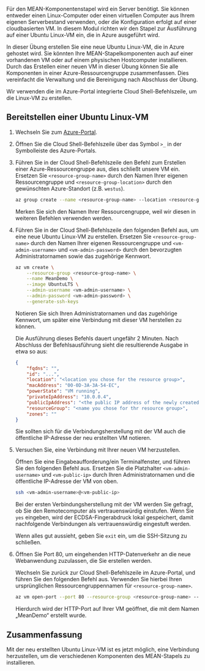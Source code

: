 Für den MEAN-Komponentenstapel wird ein Server benötigt. Sie können entweder einen Linux-Computer oder einen virtuellen Computer aus Ihrem eigenen Serverbestand verwenden, oder die Konfiguration erfolgt auf einer cloudbasierten VM. In diesem Modul richten wir den Stapel zur Ausführung auf einer Ubuntu Linux-VM ein, die in Azure ausgeführt wird.

In dieser Übung erstellen Sie eine neue Ubuntu Linux-VM, die in Azure gehostet wird. Sie könnten Ihre MEAN-Stapelkomponenten auch auf einer vorhandenen VM oder auf einem physischen Hostcomputer installieren. Durch das Erstellen einer neuen VM in dieser Übung können Sie alle Komponenten in einer Azure-Ressourcengruppe zusammenfassen. Dies vereinfacht die Verwaltung und die Bereinigung nach Abschluss der Übung.

Wir verwenden die im Azure-Portal integrierte Cloud Shell-Befehlszeile, um die Linux-VM zu erstellen.

## <a name="provision-an-ubuntu-linux-vm"></a>Bereitstellen einer Ubuntu Linux-VM

1. Wechseln Sie zum [Azure-Portal](https://portal.azure.com?azure-portal=true).
1. Öffnen Sie die Cloud Shell-Befehlszeile über das Symbol `>_` in der Symbolleiste des Azure-Portals.
1. Führen Sie in der Cloud Shell-Befehlszeile den Befehl zum Erstellen einer Azure-Ressourcengruppe aus, dies schließt unsere VM ein. Ersetzen Sie `<resource-group-name>` durch den Namen Ihrer eigenen Ressourcengruppe und `<resource-group-location>` durch den gewünschten Azure-Standort (z.B. `westus`).

    ```bash
    az group create --name <resource-group-name> --location <resource-group-location>
    ```

    Merken Sie sich den Namen Ihrer Ressourcengruppe, weil wir diesen in weiteren Befehlen verwenden werden.

1. Führen Sie in der Cloud Shell-Befehlszeile den folgenden Befehl aus, um eine neue Ubuntu Linux-VM zu erstellen. Ersetzen Sie `<resource-group-name>` durch den Namen Ihrer eigenen Ressourcengruppe und `<vm-admin-username>` und `<vm-admin-password>` durch den bevorzugten Administratornamen sowie das zugehörige Kennwort.

    ```bash
    az vm create \
        --resource-group <resource-group-name> \
        --name MeanDemo \
        --image UbuntuLTS \
        --admin-username <vm-admin-username> \
        --admin-password <vm-admin-password> \
        --generate-ssh-keys
    ```

    Notieren Sie sich Ihren Administratornamen und das zugehörige Kennwort, um später eine Verbindung mit dieser VM herstellen zu können.

    Die Ausführung dieses Befehls dauert ungefähr 2 Minuten. Nach Abschluss der Befehlsausführung sieht die resultierende Ausgabe in etwa so aus:

    ```json
    {
        "fqdns": "",
        "id": "...",
        "location": "<location you chose for the resource group>",
        "macAddress": "00-0D-3A-3A-54-EC",
        "powerState": "VM running",
        "privateIpAddress": "10.0.0.4",
        "publicIpAddress": "<the public IP address of the newly created machine>",
        "resourceGroup": "<name you chose for thr resource group>",
        "zones": ""
    }
    ```

    Sie sollten sich für die Verbindungsherstellung mit der VM auch die öffentliche IP-Adresse der neu erstellten VM notieren.

1. Versuchen Sie, eine Verbindung mit Ihrer neuen VM herzustellen.

    Öffnen Sie eine Eingabeaufforderung/ein Terminalfenster, und führen Sie den folgenden Befehl aus. Ersetzen Sie die Platzhalter `<vm-admin-username>` und `<vm-public-ip>` durch Ihren Administratornamen und die öffentliche IP-Adresse der VM von oben.

    ```bash
    ssh <vm-admin-username>@<vm-public-ip>
    ```

    Bei der ersten Verbindungsherstellung mit der VM werden Sie gefragt, ob Sie den Remotecomputer als vertrauenswürdig einstufen. Wenn Sie `yes` eingeben, wird der ECDSA-Fingerabdruck lokal gespeichert, damit nachfolgende Verbindungen als vertrauenswürdig eingestuft werden.

    Wenn alles gut aussieht, geben Sie `exit` ein, um die SSH-Sitzung zu schließen.

1. Öffnen Sie Port 80, um eingehenden HTTP-Datenverkehr an die neue Webanwendung zuzulassen, die Sie erstellen werden.

    Wechseln Sie zurück zur Cloud Shell-Befehlszeile im Azure-Portal, und führen Sie den folgenden Befehl aus. Verwenden Sie hierbei Ihren ursprünglichen Ressourcengruppennamen für `<resource-group-name>`.

    ``` bash
    az vm open-port --port 80 --resource-group <resource-group-name> --name MeanDemo
    ```

    Hierdurch wird der HTTP-Port auf Ihrer VM geöffnet, die mit dem Namen „MeanDemo“ erstellt wurde.

## <a name="summary"></a>Zusammenfassung

Mit der neu erstellten Ubuntu Linux-VM ist es jetzt möglich, eine Verbindung herzustellen, um die verschiedenen Komponenten des MEAN-Stapels zu installieren.
